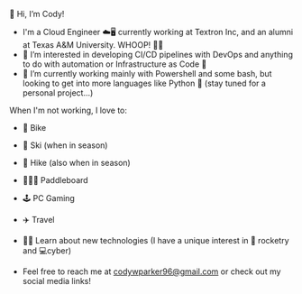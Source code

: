 👋 Hi, I’m Cody!

- I'm a Cloud Engineer ☁️🖥️ currently working at Textron Inc, and an alumni at Texas A&M University. WHOOP! 👍🏽
- 👀 I’m interested in developing CI/CD pipelines with DevOps and anything to do with automation or Infrastructure as Code 🤖
- 🌱 I’m currently working mainly with Powershell and some bash, but looking to get into more languages like Python 🐍 (stay tuned for a personal project...)

When I'm not working, I love to:
- 🚴 Bike
- 🎿 Ski (when in season)
- 🥾 Hike (also when in season)
- 🚣🏿‍♀️ Paddleboard
- 🕹️ PC Gaming
- ✈️ Travel
- 👨‍💻 Learn about new technologies (I have a unique interest in 🚀 rocketry and 💻cyber)

- Feel free to reach me at codywparker96@gmail.com or check out my social media links!


